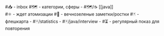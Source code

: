#📥 - inbox
#🗺️ - категории, сферы
	- #🗺️/☕ [[java]]  
#⚛ - ждет атомизации
#🌲 - вечнозеленые заметки/ростки
#🃏 - флешкарта
	- #🃏/statistics 
	- #🃏/java/interview
	- 
#⏳ - регулярный показ для повторения